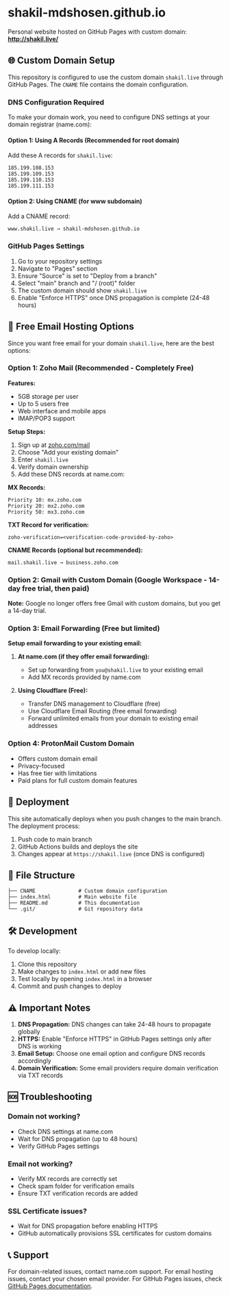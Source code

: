 # shakil-mdshosen.github.io

Personal website hosted on GitHub Pages with custom domain: **http://shakil.live/**

## 🌐 Custom Domain Setup

This repository is configured to use the custom domain `shakil.live` through GitHub Pages. The `CNAME` file contains the domain configuration.

### DNS Configuration Required

To make your domain work, you need to configure DNS settings at your domain registrar (name.com):

#### Option 1: Using A Records (Recommended for root domain)
Add these A records for `shakil.live`:
```
185.199.108.153
185.199.109.153
185.199.110.153
185.199.111.153
```

#### Option 2: Using CNAME (for www subdomain)
Add a CNAME record:
```
www.shakil.live → shakil-mdshosen.github.io
```

### GitHub Pages Settings
1. Go to your repository settings
2. Navigate to "Pages" section
3. Ensure "Source" is set to "Deploy from a branch"
4. Select "main" branch and "/ (root)" folder
5. The custom domain should show `shakil.live`
6. Enable "Enforce HTTPS" once DNS propagation is complete (24-48 hours)

## 📧 Free Email Hosting Options

Since you want free email for your domain `shakil.live`, here are the best options:

### Option 1: Zoho Mail (Recommended - Completely Free)

**Features:**
- 5GB storage per user
- Up to 5 users free
- Web interface and mobile apps
- IMAP/POP3 support

**Setup Steps:**
1. Sign up at [zoho.com/mail](https://zoho.com/mail)
2. Choose "Add your existing domain"
3. Enter `shakil.live`
4. Verify domain ownership
5. Add these DNS records at name.com:

**MX Records:**
```
Priority 10: mx.zoho.com
Priority 20: mx2.zoho.com
Priority 50: mx3.zoho.com
```

**TXT Record for verification:**
```
zoho-verification=<verification-code-provided-by-zoho>
```

**CNAME Records (optional but recommended):**
```
mail.shakil.live → business.zoho.com
```

### Option 2: Gmail with Custom Domain (Google Workspace - 14-day free trial, then paid)

**Note:** Google no longer offers free Gmail with custom domains, but you get a 14-day trial.

### Option 3: Email Forwarding (Free but limited)

**Setup email forwarding to your existing email:**

1. **At name.com (if they offer email forwarding):**
   - Set up forwarding from `you@shakil.live` to your existing email
   - Add MX records provided by name.com

2. **Using Cloudflare (Free):**
   - Transfer DNS management to Cloudflare (free)
   - Use Cloudflare Email Routing (free email forwarding)
   - Forward unlimited emails from your domain to existing email addresses

### Option 4: ProtonMail Custom Domain
- Offers custom domain email
- Privacy-focused
- Has free tier with limitations
- Paid plans for full custom domain features

## 🚀 Deployment

This site automatically deploys when you push changes to the main branch. The deployment process:

1. Push code to main branch
2. GitHub Actions builds and deploys the site
3. Changes appear at `https://shakil.live` (once DNS is configured)

## 📁 File Structure

```
├── CNAME              # Custom domain configuration
├── index.html         # Main website file
├── README.md          # This documentation
└── .git/              # Git repository data
```

## 🛠️ Development

To develop locally:
1. Clone this repository
2. Make changes to `index.html` or add new files
3. Test locally by opening `index.html` in a browser
4. Commit and push changes to deploy

## ⚠️ Important Notes

1. **DNS Propagation:** DNS changes can take 24-48 hours to propagate globally
2. **HTTPS:** Enable "Enforce HTTPS" in GitHub Pages settings only after DNS is working
3. **Email Setup:** Choose one email option and configure DNS records accordingly
4. **Domain Verification:** Some email providers require domain verification via TXT records

## 🆘 Troubleshooting

### Domain not working?
- Check DNS settings at name.com
- Wait for DNS propagation (up to 48 hours)
- Verify GitHub Pages settings

### Email not working?
- Verify MX records are correctly set
- Check spam folder for verification emails
- Ensure TXT verification records are added

### SSL Certificate issues?
- Wait for DNS propagation before enabling HTTPS
- GitHub automatically provisions SSL certificates for custom domains

## 📞 Support

For domain-related issues, contact name.com support.
For email hosting issues, contact your chosen email provider.
For GitHub Pages issues, check [GitHub Pages documentation](https://docs.github.com/en/pages).
